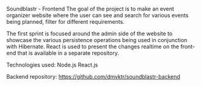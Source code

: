 Soundblastr - Frontend
The goal of the project is to make an event organizer website where the user can see and search for various events being planned, filter for different requirements.

The first sprint is focused around the admin side of the website to showcase the various persistence operations being used in conjunction with Hibernate. React is used to present the changes realtime on the front-end that is available in a separate repository.

Technologies used:
Node.js
React.js

Backend repository: https://github.com/dmvktr/soundblastr-backend
